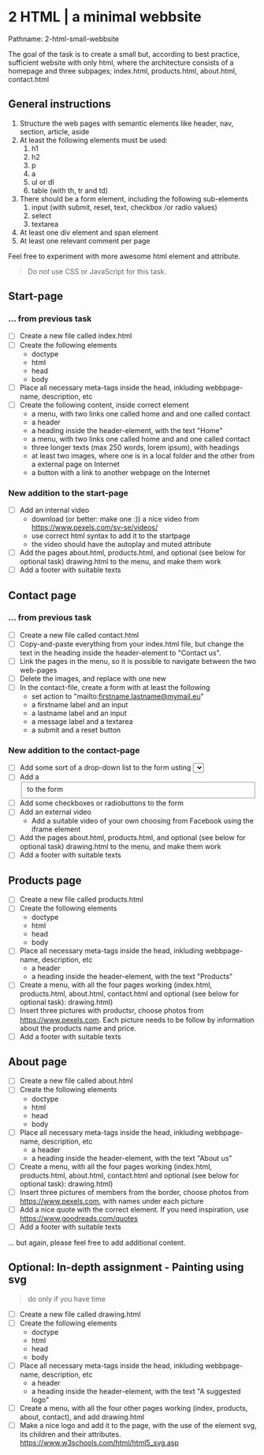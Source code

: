 # 2 HTML | a minimal webbsite

Pathname: 2-html-small-webbsite

The goal of the task is to create a small but, according to best practice, sufficient website with only html, where the architecture consists of a homepage and three subpages; index.html, products.html, about.html, contact.html

## General instructions
1. Structure the web pages with semantic elements like header, nav, section, article, aside
2. At least the following elements must be used:
    1. h1
    2. h2
    3. p
    4. a
    5. ul or dl
    6. table (with th, tr and td)
3. There should be a form element, including the following sub-elements
    1. input (with submit, reset, text, checkbox /or radio values)
    2. select
    3. textarea
4. At least one div element and span element
5. At least one relevant comment per page

Feel free to experiment with more awesome html element and attribute.

> Do *not* use CSS or JavaScript for this task.

## Start-page

### ... from previous task

- [ ] Create a new file called index.html
- [ ] Create the following elements
  - doctype
  - html
  - head
  - body
- [ ] Place all necessary meta-tags inside the head, inkluding webbpage-name, description, etc
- [ ] Create the following content, inside correct element
  - a menu, with two links one called home and and one called contact
  - a header
  - a heading inside the header-element, with the text "Home"
  - a menu, with two links one called home and and one called contact
  - three longer texts (max 250 words, lorem ipsum), with headings
  - at least two images, where one is in a local folder and the other from a external page on Internet
  - a button with a link to another webpage on the Internet

### New addition to the start-page

- [ ] Add an internal video
  - download (or better: make one :)) a nice video from <https://www.pexels.com/sv-se/videos/>
  - use correct html syntax to add it to the startpage
  - the video should have the autoplay and muted attribute
- [ ] Add the pages about.html, products.html, and optional (see below for optional task) drawing.html to the menu, and make them work
- [ ] Add a footer with suitable texts

## Contact page

### ... from previous task

- [ ] Create a new file called contact.html
- [ ] Copy-and-paste everything from your index.html file, but change the text in the heading inside the header-element to "Contact us".
- [ ] Link the pages in the menu, so it is possible to navigate between the two web-pages
- [ ] Delete the images, and replace with one new
- [ ] In the contact-file, create a form with at least the following
  - set action to "mailto:firstname.lastname@mymail.eu"
  - a firstname label and an input
  - a lastname label and an input
  - a message label and a textarea
  - a submit and a reset button

### New addition to the contact-page

- [ ] Add some sort of a drop-down list to the form usting <select> with <option>
- [ ] Add a <fieldset> to the form
- [ ] Add some checkboxes or radiobuttons to the form
- [ ] Add an external video
  - Add a suitable video of your own choosing from Facebook using the iframe element
- [ ] Add the pages about.html, products.html, and optional (see below for optional task) drawing.html to the menu, and make them work
- [ ] Add a footer with suitable texts

## Products page

- [ ] Create a new file called products.html
- [ ] Create the following elements
  - doctype
  - html
  - head
  - body
- [ ] Place all necessary meta-tags inside the head, inkluding webbpage-name, description, etc
  - a header
  - a heading inside the header-element, with the text "Products"
- [ ] Create a menu, with all the four pages working (index.html, products.html, about.html, contact.html and optional (see below for optional task): drawing.html)
- [ ] Insert three pictures with productsr, choose photos from <https://www.pexels.com>. Each picture needs to be follow by information about the products name and price.
- [ ] Add a footer with suitable texts

## About page

- [ ] Create a new file called about.html
- [ ] Create the following elements
  - doctype
  - html
  - head
  - body
- [ ] Place all necessary meta-tags inside the head, inkluding webbpage-name, description, etc
  - a header
  - a heading inside the header-element, with the text "About us"
- [ ] Create a menu, with all the four pages working (index.html, products.html, about.html, contact.html and optional (see below for optional task): drawing.html)
- [ ] Insert three pictures of members from the border, choose photos from <https://www.pexels.com>, with names under each picture
- [ ] Add a nice quote with the correct element. If you need inspiration, use <https://www.goodreads.com/quotes>
- [ ] Add a footer with suitable texts

... but again, please feel free to add additional content.

## Optional: In-depth assignment - Painting using svg

> do only if you have time

- [ ] Create a new file called drawing.html
- [ ] Create the following elements
  - doctype
  - html
  - head
  - body
- [ ] Place all necessary meta-tags inside the head, inkluding webbpage-name, description, etc
  - a header
  - a heading inside the header-element, with the text "A suggested logo"
- [ ] Create a menu, with all the four other pages working (index, products, about, contact), and add drawing.html
- [ ] Make a nice logo and add it to the page, with the use of the element svg, its children and their attributes. <https://www.w3schools.com/html/html5_svg.asp>
